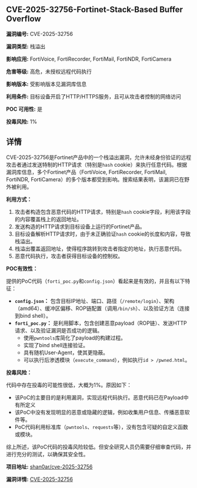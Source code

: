 ## CVE-2025-32756-Fortinet-Stack-Based Buffer Overflow

**漏洞编号:** CVE-2025-32756

**漏洞类型:** 栈溢出

**影响应用:** FortiVoice, FortiRecorder, FortiMail, FortiNDR, FortiCamera

**危害等级:** 高危，未授权远程代码执行

**影响版本:** 受影响版本见漏洞库信息

**利用条件:** 目标设备开启了HTTP/HTTPS服务，且可从攻击者控制的网络访问

**POC 可用性:** 是

**投毒风险:** 1%

## 详情

CVE-2025-32756是Fortinet产品中的一个栈溢出漏洞，允许未经身份验证的远程攻击者通过发送特制的HTTP请求（特别是`hash` cookie）来执行任意代码。根据漏洞库信息，多个Fortinet产品（FortiVoice, FortiRecorder, FortiMail, FortiNDR, FortiCamera）的多个版本都受到影响。搜索结果表明，该漏洞已在野外被利用。

**利用方式：**

1.  攻击者构造包含恶意代码的HTTP请求，特别是`hash` cookie字段，利用该字段的内容覆盖栈上的返回地址。
2.  发送构造的HTTP请求到目标设备上运行的Fortinet产品。
3.  目标设备解析HTTP请求时，由于未正确验证`hash` cookie的长度和内容，导致栈溢出。
4.  栈溢出覆盖返回地址，使得程序跳转到攻击者指定的地址，执行恶意代码。
5.  恶意代码执行，攻击者获得目标设备的控制权。

**POC有效性：**

提供的PoC代码（`forti_poc.py`和`config.json`）看起来是有效的，并且有以下特征：

*   **`config.json`：** 包含目标IP地址、端口、路径（`/remote/login`）、架构（amd64）、缓冲区偏移、ROP链配置（调用`/bin/sh`）、以及验证方法（连接到bind shell）。
*   **`forti_poc.py`：** 是利用脚本，包含创建恶意payload（ROP链）、发送HTTP请求、以及验证漏洞是否成功的逻辑。
    *   使用`pwntools`库简化了payload的构建过程。
    *   实现了bind shell连接验证。
    *   具有随机User-Agent，使其更隐蔽。
    *   可以执行后渗透模块（`execute_command`），例如执行`id > /pwned.html`。

**投毒风险：**

代码中存在投毒的可能性很低，大概为1%。原因如下：

*   该PoC的主要目的是利用漏洞，实现远程代码执行。恶意代码已在Payload中有所定义
*   该PoC中没有发现明显的恶意或隐藏的逻辑，例如收集用户信息、传播恶意软件等。
*   PoC代码利用标准库（`pwntools`、`requests`等），没有包含可疑的自定义函数或模块。

综上所述，该PoC代码的投毒风险较低。但安全研究人员仍需要仔细审查代码，并进行充分的测试，以确保其安全性。

**项目地址:** [shan0ar/cve-2025-32756](https://github.com/shan0ar/cve-2025-32756)

**漏洞详情:** [CVE-2025-32756](https://nvd.nist.gov/vuln/detail/CVE-2025-32756)